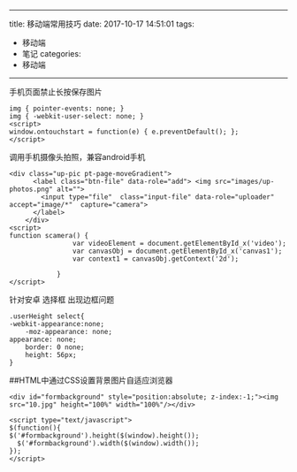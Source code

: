 
---
title: 移动端常用技巧 
date: 2017-10-17 14:51:01
tags:
- 移动端 
- 笔记
categories: 
- 移动端 
---


手机页面禁止长按保存图片
```
img { pointer-events: none; }
img { -webkit-user-select: none; }
<script>
window.ontouchstart = function(e) { e.preventDefault(); };
</script>
```
调用手机摄像头拍照，兼容android手机
```
<div class="up-pic pt-page-moveGradient">
      <label class="btn-file" data-role="add"> <img src="images/up-photos.png" alt="">
        <input type="file"  class="input-file" data-role="uploader" accept="image/*"  capture="camera">
      </label>
    </div>
<script>
function scamera() {
                var videoElement = document.getElementById_x('video');
                var canvasObj = document.getElementById_x('canvas1');
                var context1 = canvasObj.getContext('2d');

            }
</script>
```
针对安卓 选择框 出现边框问题
```
.userHeight select{
-webkit-appearance:none;
    -moz-appearance: none;
appearance: none;
    border: 0 none;
    height: 56px;
}
```
##HTML中通过CSS设置背景图片自适应浏览器
```
<div id="formbackground" style="position:absolute; z-index:-1;"><img src="10.jpg" height="100%" width="100%"/></div>

<script type="text/javascript">
$(function(){               $('#formbackground').height($(window).height());
  $('#formbackground').width($(window).width());
});
</script>
```